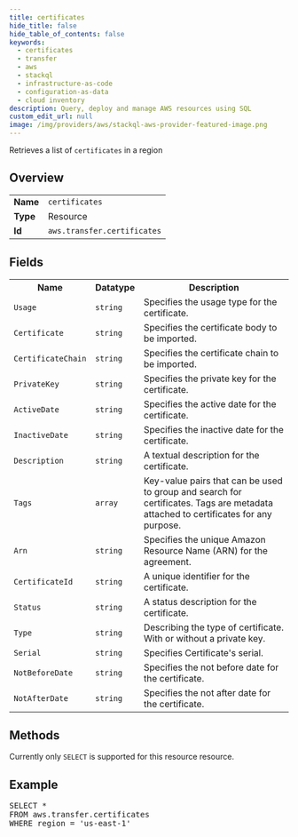 ```yaml
---
title: certificates
hide_title: false
hide_table_of_contents: false
keywords:
  - certificates
  - transfer
  - aws
  - stackql
  - infrastructure-as-code
  - configuration-as-data
  - cloud inventory
description: Query, deploy and manage AWS resources using SQL
custom_edit_url: null
image: /img/providers/aws/stackql-aws-provider-featured-image.png
---
```

Retrieves a list of <code>certificates</code> in a region

## Overview
<table><tbody>
<tr><td><b>Name</b></td><td><code>certificates</code></td></tr>
<tr><td><b>Type</b></td><td>Resource</td></tr>
<tr><td><b>Id</b></td><td><code>aws.transfer.certificates</code></td></tr>
</tbody></table>

## Fields
<table><tbody>
<tr><th>Name</th><th>Datatype</th><th>Description</th></tr>
<tr><td><code>Usage</code></td><td><code>string</code></td><td>Specifies the usage type for the certificate.</td></tr><tr><td><code>Certificate</code></td><td><code>string</code></td><td>Specifies the certificate body to be imported.</td></tr><tr><td><code>CertificateChain</code></td><td><code>string</code></td><td>Specifies the certificate chain to be imported.</td></tr><tr><td><code>PrivateKey</code></td><td><code>string</code></td><td>Specifies the private key for the certificate.</td></tr><tr><td><code>ActiveDate</code></td><td><code>string</code></td><td>Specifies the active date for the certificate.</td></tr><tr><td><code>InactiveDate</code></td><td><code>string</code></td><td>Specifies the inactive date for the certificate.</td></tr><tr><td><code>Description</code></td><td><code>string</code></td><td>A textual description for the certificate.</td></tr><tr><td><code>Tags</code></td><td><code>array</code></td><td>Key-value pairs that can be used to group and search for certificates. Tags are metadata attached to certificates for any purpose.</td></tr><tr><td><code>Arn</code></td><td><code>string</code></td><td>Specifies the unique Amazon Resource Name (ARN) for the agreement.</td></tr><tr><td><code>CertificateId</code></td><td><code>string</code></td><td>A unique identifier for the certificate.</td></tr><tr><td><code>Status</code></td><td><code>string</code></td><td>A status description for the certificate.</td></tr><tr><td><code>Type</code></td><td><code>string</code></td><td>Describing the type of certificate. With or without a private key.</td></tr><tr><td><code>Serial</code></td><td><code>string</code></td><td>Specifies Certificate's serial.</td></tr><tr><td><code>NotBeforeDate</code></td><td><code>string</code></td><td>Specifies the not before date for the certificate.</td></tr><tr><td><code>NotAfterDate</code></td><td><code>string</code></td><td>Specifies the not after date for the certificate.</td></tr>
</tbody></table>

## Methods
Currently only <code>SELECT</code> is supported for this resource resource.

## Example
<pre>
SELECT * 
FROM aws.transfer.certificates
WHERE region = 'us-east-1'
</pre>
